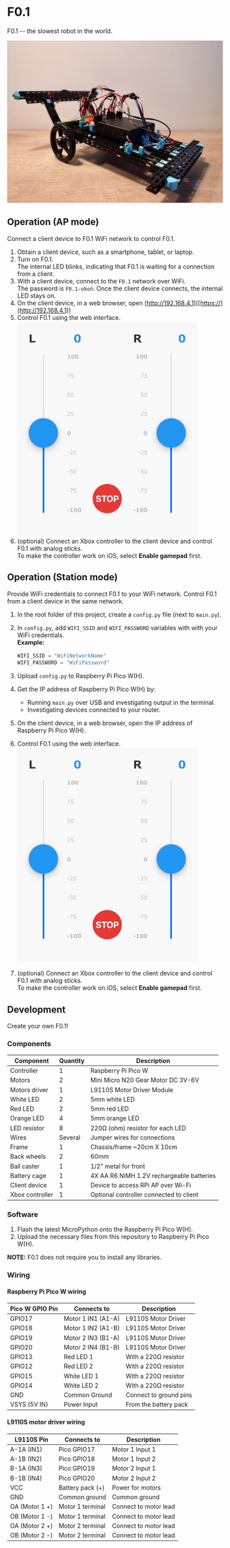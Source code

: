 # F0.1

F0.1 -- the slowest robot in the world.

![F0.1](media/f01.jpeg)

## Operation (AP mode)

Connect a client device to F0.1 WiFi network to control F0.1.

1. Obtain a client device, such as a smartphone, tablet, or laptop.
2. Turn on F0.1.  
  The internal LED blinks, indicating that F0.1 is waiting for a connection from a client.
3. With a client device, connect to the `F0.1` network over WiFi.  
  The password is `F0.1-okoń`. Once the client device connects, the internal LED stays on.
4. On the client device, in a web browser, open [http://192.168.4.1]([https://](http://192.168.4.1))
5. Control F0.1 using the web interface.  
  ![F0.1 web interface](media/web_interface.png)
6. (optional) Connect an Xbox controller to the client device and control F0.1 with analog sticks.  
  To make the controller work on iOS, select **Enable gamepad** first.

## Operation (Station mode)

Provide WiFi credentials to connect F0.1 to your WiFi network. Control F0.1 from a client device in the same network.

1. In the root folder of this project, create a `config.py` file (next to `main.py`).
2. In `config.py`, add `WIFI_SSID` and `WIFI_PASSWORD` variables with with your WiFi credentials.  
**Example:**

    ```python
    WIFI_SSID = "WiFiNetworkName"
    WIFI_PASSWORD = "WiFiPassword"
    ```

3. Upload `config.py` to Raspberry Pi Pico W(H).
4. Get the IP address of Raspberry Pi Pico W(H) by:
    * Running `main.py` over USB and investigating output in the terminal.
    * Investigating devices connected to your router.
5. On the client device, in a web browser, open the IP address of Raspberry Pi Pico W(H).
6. Control F0.1 using the web interface.  
  ![F0.1 web interface](media/web_interface.png)
1. (optional) Connect an Xbox controller to the client device and control F0.1 with analog sticks.  
  To make the controller work on iOS, select **Enable gamepad** first.

## Development

Create your own F0.1!

### Components

| Component         | Quantity | Description                                 |
|-------------------|----------|---------------------------------------------|
| Controller        | 1        | Raspberry Pi Pico W                         |
| Motors            | 2        | Mini Micro N20 Gear Motor DC 3V-6V          |
| Motors driver     | 1        | L9110S Motor Driver Module                  |
| White LED         | 2        | 5mm white LED                               |
| Red LED           | 2        | 5mm red LED                                 |
| Orange LED        | 4        | 5mm orange LED                              |
| LED resistor      | 8        | 220Ω (ohm) resistor for each LED            |
| Wires             | Several  | Jumper wires for connections                |
| Frame             | 1        | Chassis/frame ~20cm X 10cm                  |
| Back wheels       | 2        | 60mm                                        |
| Ball caster       | 1        | 1/2" metal for front                        |
| Battery cage      | 1        | 4X AA R6 NiMH 1.2V rechargeable batteries   |
| Client device     | 1        | Device to access RPi AP over Wi-Fi          |
| Xbox controller   | 1        | Optional controller connected to client     |

### Software

1. Flash the latest MicroPython onto the Raspberry Pi Pico W(H).
2. Upload the necessary files from this repository to Raspberry Pi Pico W(H).

**NOTE:** F0.1 does not require you to install any libraries.

### Wiring

#### Raspberry Pi Pico W wiring

| Pico W GPIO Pin | Connects to               | Description                      |
|-----------------|---------------------------|----------------------------------|
| GPIO17          | Motor 1 IN1 (A1-A)        | L9110S Motor Driver              |
| GPIO18          | Motor 1 IN2 (A1-B)        | L9110S Motor Driver              |
| GPIO19          | Motor 2 IN3 (B1-A)        | L9110S Motor Driver              |
| GPIO20          | Motor 2 IN4 (B1-B)        | L9110S Motor Driver              |
| GPIO13          | Red LED 1                 | With a 220Ω resistor             |
| GPIO12          | Red LED 2                 | With a 220Ω resistor             |
| GPIO15          | White LED 1               | With a 220Ω resistor             |
| GPIO14          | White LED 2               | With a 220Ω resistor             |
| GND             | Common Ground             | Connect to ground pins           |
| VSYS (5V IN)    | Power Input               | From the battery pack            |

#### L9110S motor driver wiring

| L9110S Pin      | Connects to          | Description           |
|-----------------|----------------------|-----------------------|
| A-1A (IN1)      | Pico GPIO17          | Motor 1 Input 1       |
| A-1B (IN2)      | Pico GPIO18          | Motor 1 Input 2       |
| B-1A (IN3)      | Pico GPIO19          | Motor 2 Input 1       |
| B-1B (IN4)      | Pico GPIO20          | Motor 2 Input 2       |
| VCC             | Battery pack (+)     | Power for motors      |
| GND             | Common ground        | Common ground         |
| OA (Motor 1 +)  | Motor 1 terminal     | Connect to motor lead |
| OB (Motor 1 -)  | Motor 1 terminal     | Connect to motor lead |
| OA (Motor 2 +)  | Motor 2 terminal     | Connect to motor lead |
| OB (Motor 2 -)  | Motor 2 terminal     | Connect to motor lead |

